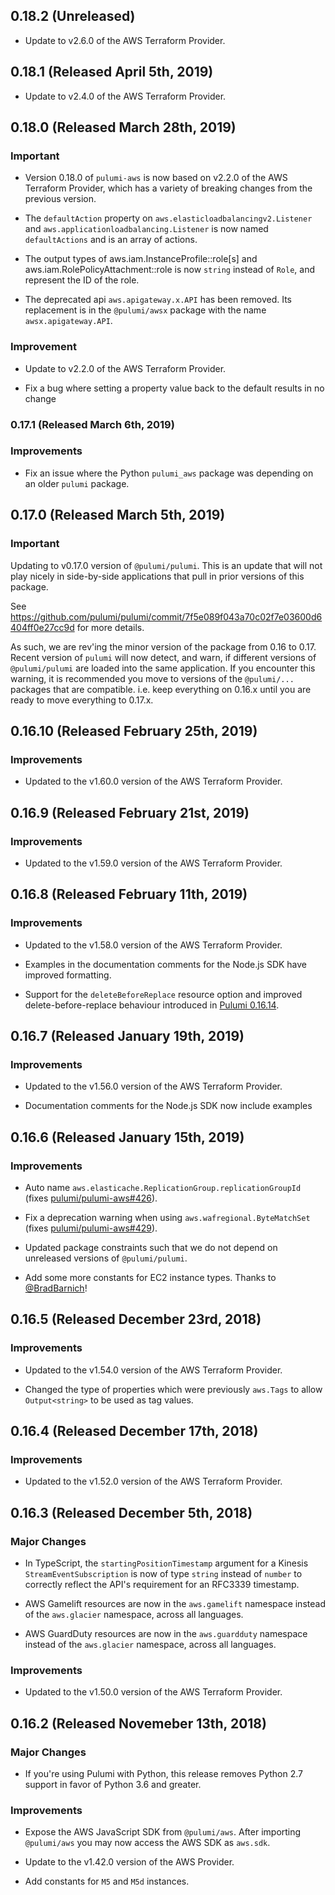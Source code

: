 ## 0.18.2 (Unreleased)

- Update to v2.6.0 of the AWS Terraform Provider.

## 0.18.1 (Released April 5th, 2019)

- Update to v2.4.0 of the AWS Terraform Provider.

## 0.18.0 (Released March 28th, 2019)

### Important

- Version 0.18.0 of `pulumi-aws` is now based on v2.2.0 of the AWS Terraform Provider, which has a variety of breaking changes from the previous version.

- The `defaultAction` property on `aws.elasticloadbalancingv2.Listener` and `aws.applicationloadbalancing.Listener` is now named `defaultActions` and is an array of actions.

- The output types of aws.iam.InstanceProfile::role[s] and aws.iam.RolePolicyAttachment::role is now `string` instead of `Role`, and represent the ID of the role.

- The deprecated api `aws.apigateway.x.API` has been removed.  Its replacement is in the `@pulumi/awsx` package with the name `awsx.apigateway.API`.

### Improvement

- Update to v2.2.0 of the AWS Terraform Provider.

- Fix a bug where setting a property value back to the default results in no change

### 0.17.1 (Released March 6th, 2019)

### Improvements

- Fix an issue where the Python `pulumi_aws` package was depending on an older `pulumi` package.

## 0.17.0 (Released March 5th, 2019)

### Important

Updating to v0.17.0 version of `@pulumi/pulumi`.  This is an update that will not play nicely
in side-by-side applications that pull in prior versions of this package.

See https://github.com/pulumi/pulumi/commit/7f5e089f043a70c02f7e03600d6404ff0e27cc9d for more details.

As such, we are rev'ing the minor version of the package from 0.16 to 0.17.  Recent version of `pulumi` will now detect, and warn, if different versions of `@pulumi/pulumi` are loaded into the same application.  If you encounter this warning, it is recommended you move to versions of the `@pulumi/...` packages that are compatible.  i.e. keep everything on 0.16.x until you are ready to move everything to 0.17.x.

## 0.16.10 (Released February 25th, 2019)

### Improvements

- Updated to the v1.60.0 version of the AWS Terraform Provider.

## 0.16.9 (Released February 21st, 2019)

### Improvements

- Updated to the v1.59.0 version of the AWS Terraform Provider.

## 0.16.8 (Released February 11th, 2019)

### Improvements

- Updated to the v1.58.0 version of the AWS Terraform Provider.

- Examples in the documentation comments for the Node.js SDK have improved formatting.

- Support for the `deleteBeforeReplace` resource option and improved
  delete-before-replace behaviour introduced in [Pulumi
  0.16.14](https://github.com/pulumi/pulumi/blob/master/CHANGELOG.md#01614-released-january-31st-2019).

## 0.16.7 (Released January 19th, 2019)

### Improvements

- Updated to the v1.56.0 version of the AWS Terraform Provider.

- Documentation comments for the Node.js SDK now include examples

## 0.16.6 (Released January 15th, 2019)

### Improvements

- Auto name `aws.elasticache.ReplicationGroup.replicationGroupId` (fixes [pulumi/pulumi-aws#426](https://github.com/pulumi/pulumi-aws/issues/426)).

- Fix a deprecation warning when using `aws.wafregional.ByteMatchSet` (fixes [pulumi/pulumi-aws#429](https://github.com/pulumi/pulumi-aws/issues/429)).

- Updated package constraints such that we do not depend on unreleased versions of `@pulumi/pulumi`.

- Add some more constants for EC2 instance types.  Thanks to [@BradBarnich](https://github.com/BradBarnich)!

## 0.16.5 (Released December 23rd, 2018)

### Improvements

- Updated to the v1.54.0 version of the AWS Terraform Provider.

- Changed the type of properties which were previously `aws.Tags` to allow `Output<string>` to be used as tag values.

## 0.16.4 (Released December 17th, 2018)

### Improvements

- Updated to the v1.52.0 version of the AWS Terraform Provider.

## 0.16.3 (Released December 5th, 2018)

### Major Changes

- In TypeScript, the `startingPositionTimestamp` argument for a Kinesis  `StreamEventSubscription` is now of type `string` instead of `number` to correctly reflect the API's requirement for an RFC3339 timestamp.

- AWS Gamelift resources are now in the `aws.gamelift` namespace instead of the `aws.glacier` namespace, across all languages.

- AWS GuardDuty resources are now in the `aws.guardduty` namespace instead of the `aws.glacier` namespace, across all languages.

### Improvements

- Updated to the v1.50.0 version of the AWS Terraform Provider.

## 0.16.2 (Released Novemeber 13th, 2018)

### Major Changes

- If you're using Pulumi with Python, this release removes Python 2.7 support in favor of Python 3.6 and greater.

### Improvements

- Expose the AWS JavaScript SDK from `@pulumi/aws`. After importing `@pulumi/aws` you may now access the AWS SDK as `aws.sdk`.

- Update to the v1.42.0 version of the AWS Provider.

- Add constants for `M5` and `M5d` instances.
